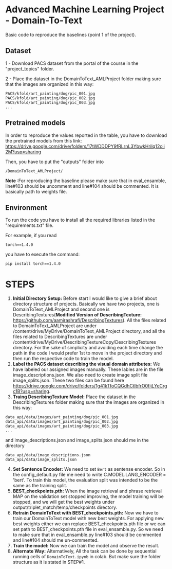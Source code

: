 # Advanced Machine Learning Project - Domain-To-Text 

Basic code to reproduce the baselines (point 1 of the project). 

## Dataset

1 - Download PACS dataset from the portal of the course in the "project_topics" folder.

2 - Place the dataset in the DomainToText_AMLProject folder making sure that the images are organized in this way:

```
PACS/kfold/art_painting/dog/pic_001.jpg
PACS/kfold/art_painting/dog/pic_002.jpg
PACS/kfold/art_painting/dog/pic_003.jpg
...
```

## Pretrained models

In order to reproduce the values reported in the table, you have to download the pretrained models from this link: https://drive.google.com/drive/folders/17tWDDDPY9fRLrnL3YbwkHrilq12oii2M?usp=sharing

Then, you have to put the "outputs" folder into 

```
/DomainToText_AMLProject/
```
**Note** :For reproducing the baseline please make sure that in eval_ensamble, line#103 should be uncomment and line#104 should be commented. It is basically path to weights file. 

## Environment

To run the code you have to install all the required libraries listed in the "requirements.txt" file.

For example, if you read

```
torch==1.4.0
```

you have to execute the command:

```
pip install torch==1.4.0
```
# STEPS
1. **Initial Directory Setup:** Before start I would like to give a brief about directory structure of projects. Basically we have two projects, one is DomainToText_AMLProject and second one is DescribingTextures(**Modified Version of DescribingTexture:** https://github.com/aamirashrafi/DescribingTextures). All the files related to DomainToText_AMLProject are under /content/drive/MyDrive/DomainToText_AMLProject directory, and all the files related to DescribingTextures are under /content/drive/MyDrive/DescribingTextureCopy/DescribingTextures directory. For the sake of simplicity and avoiding each time change the path in the code I would prefer 1st to move in the project directory and then run the respective code to train the model.
2. **Label the PACS dataset describing the visual domain attributes:** We have labeled our assigned images manually. These lables are in the file image_descriptions.json. We also need to create image split file image_splits.json. These two files can be found here https://drive.google.com/drive/folders/1g41kTfoCQGdhCtIbfrO0fijLYeCrgc1B?usp=sharing.
3. **Traing DescribingTexture Model:** Place the dataset in the DescribingTextures folder making sure that the images are organized in this way:

```
data_api/data/images/art_painting/dog/pic_001.jpg
data_api/data/images/art_painting/dog/pic_002.jpg
data_api/data/images/art_painting/dog/pic_003.jpg
...
```
and image_descriptions.json and image_splits.json should me in the directory

```
data_api/data/image_descriptions.json
data_api/data/image_splits.json
```
4. **Set Sentence Encoder:** We need to set ``Bert`` as sentense encoder. So in the config_default.py file me need to write C.MODEL.LANG_ENCODER = 'bert'.  To train this model,  the evaluation split was intended to be the same as the training  split.
5. **BEST_checkpoints.pth:** When the image retrieval and phrase retrieval MAP on the validation set stopped improving, the model training will be stopped, and we will get the best weights under output/triplet_match/temp/checkpoints directory.
6. **Retrain DomainToText with BEST_checkpoints.pth:** Now we have to train our DomainToText model with new best weights. For applying new best weights either we can replace BEST_checkpoints.pth file or we can set path to BEST_checkpoints.pth file in eval_ensamble.py. So we need to make sure that in eval_ensamble.py line#103 should be commented and line#104 should me un-commented.
7. **Train the model:** Now we can train the model and observe the result.
8. **Alternate Way:** Alternatively, All the task can be done by sequential running cells of ``DomainToText.ipynb`` in colab. But make sure the folder structure as it is stated in STEP#1. 

